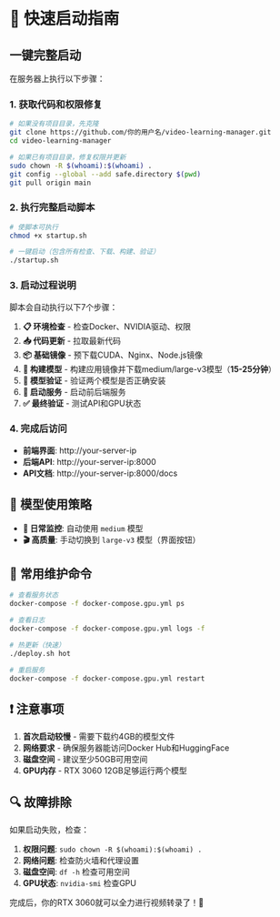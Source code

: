 # 🚀 快速启动指南

## 一键完整启动

在服务器上执行以下步骤：

### 1. 获取代码和权限修复
```bash
# 如果没有项目目录，先克隆
git clone https://github.com/你的用户名/video-learning-manager.git
cd video-learning-manager

# 如果已有项目目录，修复权限并更新
sudo chown -R $(whoami):$(whoami) .
git config --global --add safe.directory $(pwd)
git pull origin main
```

### 2. 执行完整启动脚本
```bash
# 使脚本可执行
chmod +x startup.sh

# 一键启动（包含所有检查、下载、构建、验证）
./startup.sh
```

### 3. 启动过程说明

脚本会自动执行以下7个步骤：

1. **📋 环境检查** - 检查Docker、NVIDIA驱动、权限
2. **📥 代码更新** - 拉取最新代码
3. **📦 基础镜像** - 预下载CUDA、Nginx、Node.js镜像
4. **🔧 构建模型** - 构建应用镜像并下载medium/large-v3模型（**15-25分钟**）
5. **🤖 模型验证** - 验证两个模型是否正确安装
6. **🚀 启动服务** - 启动前后端服务
7. **✅ 最终验证** - 测试API和GPU状态

### 4. 完成后访问

- **前端界面**: http://your-server-ip
- **后端API**: http://your-server-ip:8000  
- **API文档**: http://your-server-ip:8000/docs

## 🎯 模型使用策略

- **📱 日常监控**: 自动使用 `medium` 模型
- **🎬 高质量**: 手动切换到 `large-v3` 模型（界面按钮）

## 🔧 常用维护命令

```bash
# 查看服务状态
docker-compose -f docker-compose.gpu.yml ps

# 查看日志
docker-compose -f docker-compose.gpu.yml logs -f

# 热更新（快速）
./deploy.sh hot

# 重启服务
docker-compose -f docker-compose.gpu.yml restart
```

## ❗ 注意事项

1. **首次启动较慢** - 需要下载约4GB的模型文件
2. **网络要求** - 确保服务器能访问Docker Hub和HuggingFace
3. **磁盘空间** - 建议至少50GB可用空间
4. **GPU内存** - RTX 3060 12GB足够运行两个模型

## 🔍 故障排除

如果启动失败，检查：

1. **权限问题**: `sudo chown -R $(whoami):$(whoami) .`
2. **网络问题**: 检查防火墙和代理设置
3. **磁盘空间**: `df -h` 检查可用空间
4. **GPU状态**: `nvidia-smi` 检查GPU

完成后，你的RTX 3060就可以全力进行视频转录了！🎉